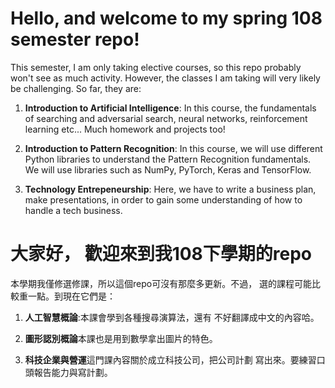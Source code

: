 # Hello, and welcome to my spring 108 semester repo!

This semester, I am only taking elective courses, so this
repo probably won't see as much activity. However, the classes
I am taking will very likely be challenging. So far, they are:

1. **Introduction to Artificial Intelligence**: In this course, 
the fundamentals of searching and adversarial search, neural 
networks, reinforcement learning etc... Much homework and 
projects too!

2. **Introduction to Pattern Recognition**: In this course, 
we will use different Python libraries to understand the 
Pattern Recognition fundamentals. We will use libraries
such as NumPy, PyTorch, Keras and TensorFlow. 

3. **Technology Entrepeneurship**: Here, we have to write 
a business plan, make presentations, in order to gain some
understanding of how to handle a tech business. 

# 大家好， 歡迎來到我108下學期的repo

本學期我僅修選修課，所以這個repo可沒有那麼多更新。不過，
選的課程可能比較重一點。到現在它們是：

1. **人工智慧概論**:本課會學到各種搜尋演算法，還有
不好翻譯成中文的內容哈。

2. **圖形認別概論**本課也是用到數學拿出圖片的特色。

3. **科技企業與營運**這門課內容關於成立科技公司，把公司計劃
寫出來。要練習口頭報告能力與寫計劃。
